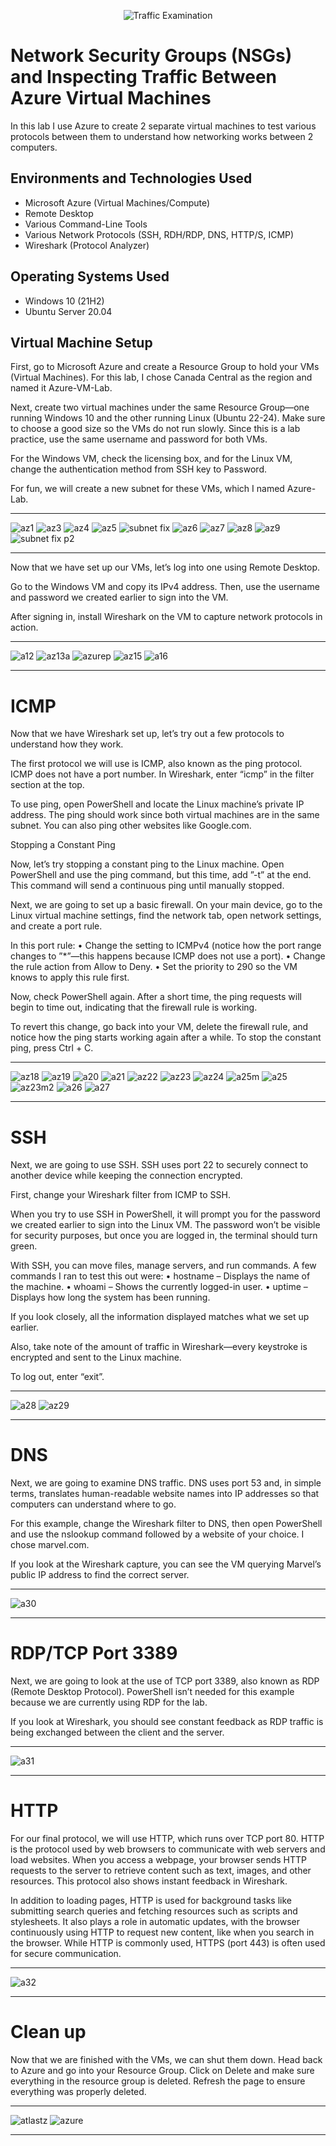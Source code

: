 <p align="center">
<img src="https://i.imgur.com/Ua7udoS.png" alt="Traffic Examination"/>
</p>

<h1>Network Security Groups (NSGs) and Inspecting Traffic Between Azure Virtual Machines</h1>
In this lab I use Azure to create 2 separate virtual machines to test various protocols between them to understand how networking works between 2 computers. <br />

<h2>Environments and Technologies Used</h2>

- Microsoft Azure (Virtual Machines/Compute)
- Remote Desktop
- Various Command-Line Tools
- Various Network Protocols (SSH, RDH/RDP, DNS, HTTP/S, ICMP)
- Wireshark (Protocol Analyzer)

<h2>Operating Systems Used </h2>

- Windows 10 (21H2)
- Ubuntu Server 20.04
<h2>Virtual Machine Setup</h2>

<p>
First, go to Microsoft Azure and create a Resource Group to hold your VMs (Virtual Machines). For this lab, I chose Canada Central as the region and named it Azure-VM-Lab.

Next, create two virtual machines under the same Resource Group—one running Windows 10 and the other running Linux (Ubuntu 22-24). Make sure to choose a good size so the VMs do not run slowly. Since this is a lab practice, use the same username and password for both VMs.

For the Windows VM, check the licensing box, and for the Linux VM, change the authentication method from SSH key to Password.

For fun, we will create a new subnet for these VMs, which I named Azure-Lab.

---
  ![az1](https://github.com/user-attachments/assets/c337e60c-170a-45e8-989b-866e1cd3e266)
  ![az3](https://github.com/user-attachments/assets/ac4b553f-58ae-4e81-b628-5b5395ff0ae9)
  ![az4](https://github.com/user-attachments/assets/98ad793f-c983-41f0-b702-72c53f74aee0)
![az5](https://github.com/user-attachments/assets/fa81872f-567e-4dda-bacc-eedc0284e0c1)
![subnet fix](https://github.com/user-attachments/assets/5b13c858-3fe9-4439-bc84-2d2755aad109)
![az6](https://github.com/user-attachments/assets/6a07d349-b0bb-4a96-ae5c-a43b038e372f)
![az7](https://github.com/user-attachments/assets/9db869fd-49e6-438a-bd6a-af088fb07706)
 ![az8](https://github.com/user-attachments/assets/a9154785-0b45-48eb-a59b-c9055e3f2b5f)
![az9](https://github.com/user-attachments/assets/496f709b-85f3-4201-abef-cbf57771d1b6)
![subnet fix p2](https://github.com/user-attachments/assets/59cddb22-cca9-4d57-8fc7-4383e50ca377)

---

Now that we have set up our VMs, let’s log into one using Remote Desktop.

Go to the Windows VM and copy its IPv4 address. Then, use the username and password we created earlier to sign into the VM.

After signing in, install Wireshark on the VM to capture network protocols in action.

---

![a12](https://github.com/user-attachments/assets/4aa4299b-69c8-4f96-becb-e24e72af03ca)
![az13a](https://github.com/user-attachments/assets/3ade5c5c-697e-46ed-b2b4-b19e830ee9d5)
![azurep](https://github.com/user-attachments/assets/09679b6a-1ace-4a42-9230-806c9b566096)
![az15](https://github.com/user-attachments/assets/b2c31d49-22d6-4c87-9bbc-19ac8a09e536)
![a16](https://github.com/user-attachments/assets/3b5c108f-0ccb-4218-82f8-d935080f1985)

---

<h1>ICMP</h1>

Now that we have Wireshark set up, let’s try out a few protocols to understand how they work.

The first protocol we will use is ICMP, also known as the ping protocol. ICMP does not have a port number. In Wireshark, enter “icmp” in the filter section at the top.

To use ping, open PowerShell and locate the Linux machine’s private IP address. The ping should work since both virtual machines are in the same subnet. You can also ping other websites like Google.com.

Stopping a Constant Ping

Now, let’s try stopping a constant ping to the Linux machine. Open PowerShell and use the ping command, but this time, add ”-t” at the end. This command will send a continuous ping until manually stopped.

Next, we are going to set up a basic firewall. On your main device, go to the Linux virtual machine settings, find the network tab, open network settings, and create a port rule.

In this port rule:
	•	Change the setting to ICMPv4 (notice how the port range changes to ”*”—this happens because ICMP does not use a port).
	•	Change the rule action from Allow to Deny.
	•	Set the priority to 290 so the VM knows to apply this rule first.

Now, check PowerShell again. After a short time, the ping requests will begin to time out, indicating that the firewall rule is working.

To revert this change, go back into your VM, delete the firewall rule, and notice how the ping starts working again after a while. To stop the constant ping, press Ctrl + C.

---

  ![az18](https://github.com/user-attachments/assets/2ef620b8-7add-4222-a9f9-a837fbf48501)
![az19](https://github.com/user-attachments/assets/05379269-61e4-418f-9779-52263dac31ab)
![a20](https://github.com/user-attachments/assets/1afe8c5d-f125-4381-becb-52d94f0f7e6f)
![a21](https://github.com/user-attachments/assets/13af7f59-aae6-4e50-a0a6-8c7a8186b63f)
![az22](https://github.com/user-attachments/assets/86414e7d-f156-4628-a8f0-5a5098b6b86d)
![az23](https://github.com/user-attachments/assets/7a430916-cde4-42f5-9c0c-807742af5557)
![az24](https://github.com/user-attachments/assets/719c95d4-1f52-44a8-89b7-0ce91aa75c70)
![a25m](https://github.com/user-attachments/assets/0d992c6c-90c3-42ef-8d0f-3bce3f504733)
![a25](https://github.com/user-attachments/assets/90590901-22e8-45a6-835a-71df746beaa2)
![az23m2](https://github.com/user-attachments/assets/75218d96-51c4-404d-b142-406bfc97052c)
![a26](https://github.com/user-attachments/assets/ffdbe26d-9f7f-4a6b-85d7-2e3b1ec8c6e7)
![a27](https://github.com/user-attachments/assets/02d561aa-4a00-4384-8b3b-fcafcb53b331)

---

<h1>SSH</h1>

Next, we are going to use SSH. SSH uses port 22 to securely connect to another device while keeping the connection encrypted.

First, change your Wireshark filter from ICMP to SSH.

When you try to use SSH in PowerShell, it will prompt you for the password we created earlier to sign into the Linux VM. The password won’t be visible for security purposes, but once you are logged in, the terminal should turn green.

With SSH, you can move files, manage servers, and run commands. A few commands I ran to test this out were:
	•	hostname – Displays the name of the machine.
	•	whoami – Shows the currently logged-in user.
	•	uptime – Displays how long the system has been running.

If you look closely, all the information displayed matches what we set up earlier.

Also, take note of the amount of traffic in Wireshark—every keystroke is encrypted and sent to the Linux machine.

To log out, enter “exit”.

---

![a28](https://github.com/user-attachments/assets/0b78b5b6-4af4-465f-93f0-be1c619e605d)
![az29](https://github.com/user-attachments/assets/5922afc8-ad9a-451e-86e4-4850382d33a7)

---

<h1>DNS</h1>

Next, we are going to examine DNS traffic. DNS uses port 53 and, in simple terms, translates human-readable website names into IP addresses so that computers can understand where to go.

For this example, change the Wireshark filter to DNS, then open PowerShell and use the nslookup command followed by a website of your choice. I chose marvel.com.

If you look at the Wireshark capture, you can see the VM querying Marvel’s public IP address to find the correct server.

---

![a30](https://github.com/user-attachments/assets/cc0a88e8-dd25-429b-999e-93de0a6c8b6a)

---

<h1>RDP/TCP Port 3389</h1>

Next, we are going to look at the use of TCP port 3389, also known as RDP (Remote Desktop Protocol). PowerShell isn’t needed for this example because we are currently using RDP for the lab.

If you look at Wireshark, you should see constant feedback as RDP traffic is being exchanged between the client and the server.

---

![a31](https://github.com/user-attachments/assets/0e2ca87e-604a-4619-a2a1-e5d5081e7072)

---

<h1>HTTP</h1>
For our final protocol, we will use HTTP, which runs over TCP port 80. HTTP is the protocol used by web browsers to communicate with web servers and load websites. When you access a webpage, your browser sends HTTP requests to the server to retrieve content such as text, images, and other resources. This protocol also shows instant feedback in Wireshark.

In addition to loading pages, HTTP is used for background tasks like submitting search queries and fetching resources such as scripts and stylesheets. It also plays a role in automatic updates, with the browser continuously using HTTP to request new content, like when you search in the browser. While HTTP is commonly used, HTTPS (port 443) is often used for secure communication.

---

![a32](https://github.com/user-attachments/assets/0122ce2c-7ec9-48bb-854d-d60433bb434e)

---

<h1>Clean up</h1>
Now that we are finished with the VMs, we can shut them down. Head back to Azure and go into your Resource Group. Click on Delete and make sure everything in the resource group is deleted. Refresh the page to ensure everything was properly deleted.

---

![atlastz](https://github.com/user-attachments/assets/11da332f-e0f7-44c1-b62f-482684acaf38)
![azure](https://github.com/user-attachments/assets/c8e3d50c-7523-4aa5-abb2-775d1472f6f2)

---
